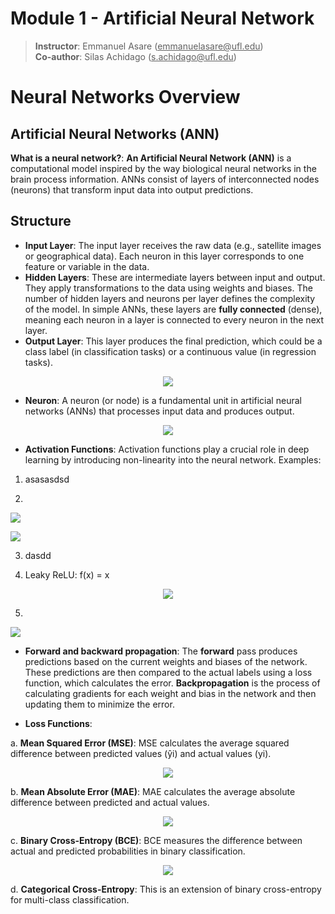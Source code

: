 # Module 1 - Artificial Neural Network 
> **Instructor**: Emmanuel Asare (<ins>emmanuelasare@<i></i>ufl.edu</ins>) <br>
> **Co-author**: Silas Achidago (<ins>s.achidago@<i></i>ufl.edu</ins>)

# Neural Networks Overview
## Artificial Neural Networks (ANN)
**What is a neural network?**: **An Artificial Neural Network (ANN)** is a computational model inspired by the way biological neural networks in the brain process information. ANNs consist of layers of interconnected nodes (neurons) that transform input data into output predictions. <br>



## Structure
  - **Input Layer**: The input layer receives the raw data (e.g., satellite images or geographical data). Each neuron in this layer corresponds to one feature or variable in the data.
  - **Hidden Layers**: These are intermediate layers between input and output. They apply transformations to the data using weights and biases. The number of hidden layers and neurons per layer defines the complexity of the model. In simple ANNs, these layers are **fully connected** (dense), meaning each neuron in a layer is connected to every neuron in the next layer.
  - **Output Layer**: This layer produces the final prediction, which could be a class label (in classification tasks) or a continuous value (in regression tasks).

<p align="center">
<img src="https://accra-training.s3.us-east-2.amazonaws.com/ann.png">
</p>

- **Neuron**: A neuron (or node) is a fundamental unit in artificial neural networks (ANNs) that processes input data and produces output.

<p align="center">
<img src="https://accra-training.s3.us-east-2.amazonaws.com/neuron.png">
</p>

- **Activation Functions**: Activation functions play a crucial role in deep learning by introducing non-linearity into the neural network.
Examples: <br>
1. asasasdsd
   
2. <p align="center">
<img src="https://accra-training.s3.us-east-2.amazonaws.com/tanh+function.png">
</p>

<img src="https://accra-training.s3.us-east-2.amazonaws.com/tanh-chart.jpg">
</p>

3. dasdd
   
4. Leaky ReLU: f(x) = x
<p align="center">
<img src="https://accra-training.s3.us-east-2.amazonaws.com/leaky-relu-chart.webp">
</p>
   
5. <p align="center">
<img src="https://accra-training.s3.us-east-2.amazonaws.com/softmax+function.png">
</p>

- **Forward and backward propagation**: The **forward** pass produces predictions based on the current weights and biases of the network. These predictions are then compared to the actual labels using a loss function, which calculates the error. **Backpropagation** is the process of calculating gradients for each weight and bias in the network and then updating them to minimize the error.

- **Loss Functions**: <br>

a. **Mean Squared Error (MSE)**: MSE calculates the average squared difference between predicted values (​ŷi) and actual values (yi).
<p align="center">
<img src="https://accra-training.s3.us-east-2.amazonaws.com/mse-function.png">
</p>

b. **Mean Absolute Error (MAE)**: MAE calculates the average absolute difference between predicted and actual values.
<p align="center">
<img src="https://accra-training.s3.us-east-2.amazonaws.com/mae-function.png">
</p>

c. **Binary Cross-Entropy (BCE)**: BCE measures the difference between actual and predicted probabilities in binary classification.
<p align="center">
<img src="https://accra-training.s3.us-east-2.amazonaws.com/bce-function.png">
</p>
    
d. **Categorical Cross-Entropy**: This is an extension of binary cross-entropy for multi-class classification.

